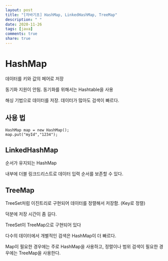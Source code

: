 ```yaml
---
layout: post
title: "[자바기초] HashMap, LinkedHashMap, TreeMap"
description: " "
date: 2020-11-26
tags: [java]
comments: true
share: true
---
```


# HashMap  

데이터를 키와 값의 페어로 저장  

동기화 지원이 안됨. 동기화를 위해서는 Hashtable을 사용  

해싱 기법으로 데이터를 저장. 데이터가 많아도 검색이 빠르다.


## 사용 법 

```
HashMap map = new HashMap();
map.put("myId","1234");
```


## LinkedHashMap  

순서가 유지되는 HashMap

내부에 더블 링크드리스트로 데이터 입력 순서를 보존할 수 있다.
  

## TreeMap  

TreeSet처럼 이진트리로 구현되어 데이터를 정렬해서 저장함. (Key로 정렬) 

덕분에 저장 시간이 좀 길다. 

TreeSet이 TreeMap으로 구현되어 있다  

다수의 데이터에서 개별적인 검색은 HashMap이 더 빠르다. 

Map이 필요한 경우에는 주로 HashMap을 사용하고, 정렬이나 범위 검색이 필요한 경우에는 TreeMap을 사용한다.